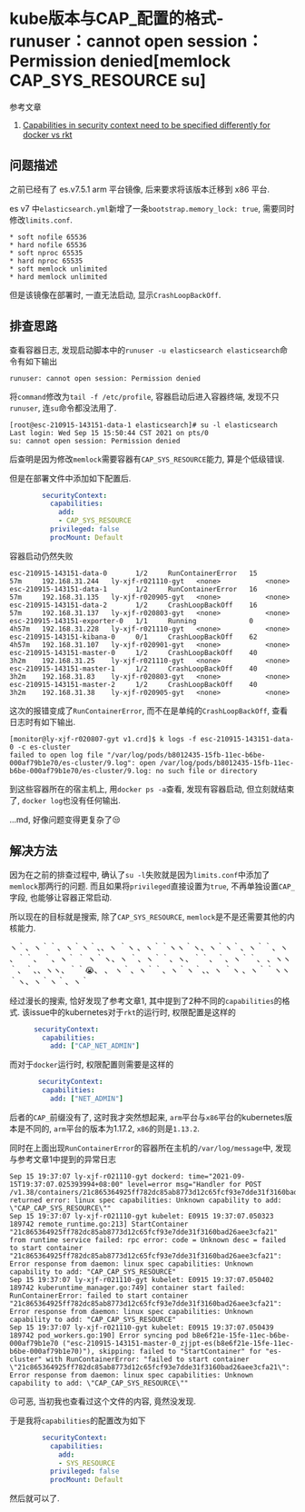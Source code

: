# kube版本与CAP_配置的格式-runuser：cannot open session：Permission denied[memlock CAP_SYS_RESOURCE su]

参考文章

1. [Capabilities in security context need to be specified differently for docker vs rkt](https://github.com/kubernetes/kubernetes/issues/33104)

## 问题描述

之前已经有了 es.v7.5.1 arm 平台镜像, 后来要求将该版本迁移到 x86 平台.

es v7 中`elasticsearch.yml`新增了一条`bootstrap.memory_lock: true`, 需要同时修改`limits.conf`.

```
* soft nofile 65536
* hard nofile 65536
* soft nproc 65535
* hard nproc 65535
* soft memlock unlimited
* hard memlock unlimited
```

但是该镜像在部署时, 一直无法启动, 显示`CrashLoopBackOff`.

## 排查思路

查看容器日志, 发现启动脚本中的`runuser -u elasticsearch elasticsearch`命令有如下输出

```
runuser: cannot open session: Permission denied
```

将`command`修改为`tail -f /etc/profile`, 容器启动后进入容器终端, 发现不只`runuser`, 连`su`命令都没法用了.

```
[root@esc-210915-143151-data-1 elasticsearch]# su -l elasticsearch
Last login: Wed Sep 15 15:50:44 CST 2021 on pts/0
su: cannot open session: Permission denied
```

后查明是因为修改`memlock`需要容器有`CAP_SYS_RESOURCE`能力, 算是个低级错误.

但是在部署文件中添加如下配置后.

```yaml
        securityContext:
          capabilities:
            add:
            - CAP_SYS_RESOURCE
          privileged: false
          procMount: Default
```

容器启动仍然失败

```
esc-210915-143151-data-0       1/2     RunContainerError   15         57m     192.168.31.244   ly-xjf-r021110-gyt   <none>           <none>
esc-210915-143151-data-1       1/2     RunContainerError   16         57m     192.168.31.135   ly-xjf-r020905-gyt   <none>           <none>
esc-210915-143151-data-2       1/2     CrashLoopBackOff    16         57m     192.168.31.137   ly-xjf-r020803-gyt   <none>           <none>
esc-210915-143151-exporter-0   1/1     Running             0          4h57m   192.168.31.228   ly-xjf-r021110-gyt   <none>           <none>
esc-210915-143151-kibana-0     0/1     CrashLoopBackOff    62         4h57m   192.168.31.107   ly-xjf-r020901-gyt   <none>           <none>
esc-210915-143151-master-0     1/2     CrashLoopBackOff    40         3h2m    192.168.31.25    ly-xjf-r021110-gyt   <none>           <none>
esc-210915-143151-master-1     1/2     CrashLoopBackOff    40         3h2m    192.168.31.83    ly-xjf-r020803-gyt   <none>           <none>
esc-210915-143151-master-2     1/2     CrashLoopBackOff    40         3h2m    192.168.31.38    ly-xjf-r020905-gyt   <none>           <none>
```

这次的报错变成了`RunContainerError`, 而不在是单纯的`CrashLoopBackOff`, 查看日志时有如下输出.

```
[monitor@ly-xjf-r020807-gyt v1.crd]$ k logs -f esc-210915-143151-data-0 -c es-cluster
failed to open log file "/var/log/pods/b8012435-15fb-11ec-b6be-000af79b1e70/es-cluster/9.log": open /var/log/pods/b8012435-15fb-11ec-b6be-000af79b1e70/es-cluster/9.log: no such file or directory
```

到这些容器所在的宿主机上, 用`docker ps -a`查看, 发现有容器启动, 但立刻就结束了, `docker log`也没有任何输出.

...md, 好像问题变得更复杂了😒

## 解决方法

因为在之前的排查过程中, 确认了`su -l`失败就是因为`limits.conf`中添加了`memlock`那两行的问题. 而且如果将`privileged`直接设置为`true`, 不再单独设置`CAP_`字段, 也能够让容器正常启动.

所以现在的目标就是搜索, 除了`CAP_SYS_RESOURCE`, `memlock`是不是还需要其他的内核能力.

ヽ｀、ヽ｀｀、ヽ｀ヽ｀、、ヽ ｀ヽ 、ヽ｀｀ヽヽ｀ヽ、ヽ｀ヽ｀、ヽ｀｀、ヽ 、｀｀、 ｀、ヽ｀  ｀ ヽ｀ヽ、ヽ ｀、ヽ｀｀、ヽ、｀｀、｀、ヽ｀｀、 、ヽヽ｀、｀、、ヽヽ、｀｀😭、 、 ヽ｀、ヽ｀｀、ヽ｀ヽ｀、、ヽ ｀ヽ 、ヽ｀｀ヽヽ｀ヽ、ヽ｀ヽ｀、ヽ｀

经过漫长的搜索, 恰好发现了参考文章1, 其中提到了2种不同的`capabilities`的格式. 该issue中的kubernetes对于`rkt`的运行时, 权限配置是这样的

```yaml
      securityContext:
        capabilities:
          add: ["CAP_NET_ADMIN"]
```

而对于`docker`运行时, 权限配置则需要是这样的

```yaml
       securityContext:
        capabilities:
          add: ["NET_ADMIN"]
```

后者的`CAP_`前缀没有了, 这时我才突然想起来, `arm`平台与`x86`平台的kubernetes版本是不同的, `arm`平台的版本为1.17.2, `x86`的则是`1.13.2`.

同时在上面出现`RunContainerError`的容器所在主机的`/var/log/message`中, 发现与参考文章1中提到的异常日志

```log
Sep 15 19:37:07 ly-xjf-r021110-gyt dockerd: time="2021-09-15T19:37:07.025393994+08:00" level=error msg="Handler for POST /v1.38/containers/21c865364925ff782dc85ab8773d12c65fcf93e7dde31f3160bad26aee3cfa21/start returned error: linux spec capabilities: Unknown capability to add: \"CAP_CAP_SYS_RESOURCE\""
Sep 15 19:37:07 ly-xjf-r021110-gyt kubelet: E0915 19:37:07.050323  189742 remote_runtime.go:213] StartContainer "21c865364925ff782dc85ab8773d12c65fcf93e7dde31f3160bad26aee3cfa21" from runtime service failed: rpc error: code = Unknown desc = failed to start container "21c865364925ff782dc85ab8773d12c65fcf93e7dde31f3160bad26aee3cfa21": Error response from daemon: linux spec capabilities: Unknown capability to add: "CAP_CAP_SYS_RESOURCE"
Sep 15 19:37:07 ly-xjf-r021110-gyt kubelet: E0915 19:37:07.050402  189742 kuberuntime_manager.go:749] container start failed: RunContainerError: failed to start container "21c865364925ff782dc85ab8773d12c65fcf93e7dde31f3160bad26aee3cfa21": Error response from daemon: linux spec capabilities: Unknown capability to add: "CAP_CAP_SYS_RESOURCE"
Sep 15 19:37:07 ly-xjf-r021110-gyt kubelet: E0915 19:37:07.050439  189742 pod_workers.go:190] Error syncing pod b8e6f21e-15fe-11ec-b6be-000af79b1e70 ("esc-210915-143151-master-0_zjjpt-es(b8e6f21e-15fe-11ec-b6be-000af79b1e70)"), skipping: failed to "StartContainer" for "es-cluster" with RunContainerError: "failed to start container \"21c865364925ff782dc85ab8773d12c65fcf93e7dde31f3160bad26aee3cfa21\": Error response from daemon: linux spec capabilities: Unknown capability to add: \"CAP_CAP_SYS_RESOURCE\""
```

😣可恶, 当初我也查看过这个文件的内容, 竟然没发现.

于是我将`capabilities`的配置改为如下

```yaml
        securityContext:
          capabilities:
            add:
            - SYS_RESOURCE
          privileged: false
          procMount: Default
```

然后就可以了.
